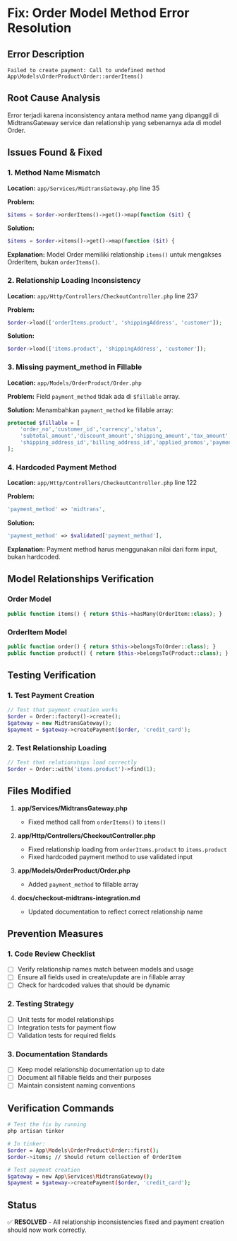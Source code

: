 # Fix: Order Model Method Error Resolution

## Error Description
```
Failed to create payment: Call to undefined method App\Models\OrderProduct\Order::orderItems()
```

## Root Cause Analysis
Error terjadi karena inconsistency antara method name yang dipanggil di MidtransGateway service dan relationship yang sebenarnya ada di model Order.

## Issues Found & Fixed

### 1. Method Name Mismatch
**Location:** `app/Services/MidtransGateway.php` line 35

**Problem:**
```php
$items = $order->orderItems()->get()->map(function ($it) {
```

**Solution:**
```php
$items = $order->items()->get()->map(function ($it) {
```

**Explanation:** Model Order memiliki relationship `items()` untuk mengakses OrderItem, bukan `orderItems()`.

### 2. Relationship Loading Inconsistency
**Location:** `app/Http/Controllers/CheckoutController.php` line 237

**Problem:**
```php
$order->load(['orderItems.product', 'shippingAddress', 'customer']);
```

**Solution:**
```php
$order->load(['items.product', 'shippingAddress', 'customer']);
```

### 3. Missing payment_method in Fillable
**Location:** `app/Models/OrderProduct/Order.php`

**Problem:** Field `payment_method` tidak ada di `$fillable` array.

**Solution:** Menambahkan `payment_method` ke fillable array:
```php
protected $fillable = [
    'order_no','customer_id','currency','status',
    'subtotal_amount','discount_amount','shipping_amount','tax_amount','grand_total',
    'shipping_address_id','billing_address_id','applied_promos','payment_method','notes','placed_at',
];
```

### 4. Hardcoded Payment Method
**Location:** `app/Http/Controllers/CheckoutController.php` line 122

**Problem:**
```php
'payment_method' => 'midtrans',
```

**Solution:**
```php
'payment_method' => $validated['payment_method'],
```

**Explanation:** Payment method harus menggunakan nilai dari form input, bukan hardcoded.

## Model Relationships Verification

### Order Model
```php
public function items() { return $this->hasMany(OrderItem::class); }
```

### OrderItem Model
```php
public function order() { return $this->belongsTo(Order::class); }
public function product() { return $this->belongsTo(Product::class); }
```

## Testing Verification

### 1. Test Payment Creation
```php
// Test that payment creation works
$order = Order::factory()->create();
$gateway = new MidtransGateway();
$payment = $gateway->createPayment($order, 'credit_card');
```

### 2. Test Relationship Loading
```php
// Test that relationships load correctly
$order = Order::with('items.product')->find(1);
```

## Files Modified

1. **app/Services/MidtransGateway.php**
   - Fixed method call from `orderItems()` to `items()`

2. **app/Http/Controllers/CheckoutController.php**
   - Fixed relationship loading from `orderItems.product` to `items.product`
   - Fixed hardcoded payment method to use validated input

3. **app/Models/OrderProduct/Order.php**
   - Added `payment_method` to fillable array

4. **docs/checkout-midtrans-integration.md**
   - Updated documentation to reflect correct relationship name

## Prevention Measures

### 1. Code Review Checklist
- [ ] Verify relationship names match between models and usage
- [ ] Ensure all fields used in create/update are in fillable array
- [ ] Check for hardcoded values that should be dynamic

### 2. Testing Strategy
- [ ] Unit tests for model relationships
- [ ] Integration tests for payment flow
- [ ] Validation tests for required fields

### 3. Documentation Standards
- [ ] Keep model relationship documentation up to date
- [ ] Document all fillable fields and their purposes
- [ ] Maintain consistent naming conventions

## Verification Commands

```bash
# Test the fix by running
php artisan tinker

# In tinker:
$order = App\Models\OrderProduct\Order::first();
$order->items; // Should return collection of OrderItem

# Test payment creation
$gateway = new App\Services\MidtransGateway();
$payment = $gateway->createPayment($order, 'credit_card');
```

## Status
✅ **RESOLVED** - All relationship inconsistencies fixed and payment creation should now work correctly.
